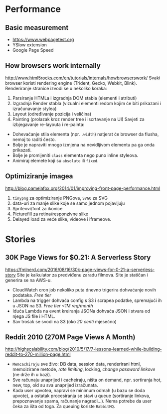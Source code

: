 # Performance

## Basic measurement
* https://www.webpagetest.org
* YSlow extension
* Google Page Speed


## How browsers work internally
http://www.html5rocks.com/en/tutorials/internals/howbrowserswork/
Svaki browser koristi rendering engine (Trident, Gecko, Webkit, Blink). Renderiranje stranice izvodi se u nekoliko koraka:
  1. Parsiranje HTMLa i izgradnja DOM stabla (elementi i atributi)
  2. Izgradnja Render stabla (vizualni elementi redom kojim će biti prikazani i izračunavanje stylea)
  3. Layout (određivanje pozicija i veličina)
  3. Painting (prolazak kroz render tree i iscrtavanje na UI)
Savjeti za izbjegavanje re-layouta i re-painta:
  * Dohevaćanje stila elementa (npr. `.width`) natjerat će browser da flusha, nemoj to raditi često.
  * Bolje je napraviti mnogo izmjena na nevidljivom elementu pa ga onda prikazati.
  * Bolje je promijeniti `class` elementa nego puno inline styleova.
  * Animiraj elemete koji su `absolute` ili `fixed`.


## Optimiziranje imagea
http://blog.pamelafox.org/2014/01/improving-front-page-performance.html
1. `tinypng` za optimiziranje PNGova, `SVGO` za SVG
2. data-uri za manje slike koje se samo jednom pojavljuju
3. Spriteovi/font za ikonice
4. Picturefill za retina/responzivne slike
5. Delayed load za veće slike, videove i iframeove.


# Stories

## 30K Page Views for $0.21: A Serverless Story
https://fmlnerd.com/2016/08/16/30k-page-views-for-0-21-a-serverless-story
Site je kalkulator za predviđenu zaradu filmova. Site je statičan i generira se na AWS-u.
* CloudWatch cron job nekoliko puta dnevno trigerira dohvaćanje novih podataka. *Free tier*
* Lambda na trigger dohvaća config s S3 i scrapea podatke, spremajući ih u JSON na S3. *Free tier <1M req/month*
* Iduća Lambda na event kreiranja JSONa dohvaća JSON i stvara od njega JS file i HTML.
* Sav trošak se svodi na S3 (oko *20 centi* mjesečno)


## Reddit 2010 (270M Page Views A Month)
http://highscalability.com/blog/2010/5/17/7-lessons-learned-while-building-reddit-to-270-million-page.html
* `Memcachiraju` sve živo: DB data, session data, renderirani html, memoizirane metode, *rate limiting*, locking, *change password linkove* (ne drže ih u bazi).
* Sve računaju unaprijed i cacheiraju, ništa on demand, npr. sortiranja hot, new, top, old su sva unaprijed izračunata.
* Kada user upvotea, napravi se minimum odmah (u bazu se doda upvote), a ostatak procesiranja se stavi u queue (sortiranje linkova, prepoznavanje spama, računanje nagradi...). Nema potrebe da user čeka za išta od toga. Za queuing koriste `RabbitMQ`.
